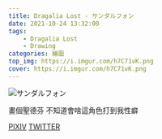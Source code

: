 ```yaml
---
title: Dragalia Lost - サンダルフォン
date: 2021-10-24 13:32:00
tags:
    - Dragalia Lost
    - Drawing
categories: 繪圖
top_img: https://i.imgur.com/h7C71vK.png
cover: https://i.imgur.com/h7C71vK.png
---
```

![サンダルフォン](https://i.imgur.com/h7C71vK.png)

畫個聖德芬
不知道會啥這角色打到我性癖

[PIXIV](https://www.pixiv.net/artworks/93650598)
[TWITTER](https://twitter.com/cylin910021/status/1452146030418415616)